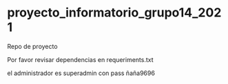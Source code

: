 # proyecto_informatorio_grupo14_2021

Repo de proyecto

Por favor revisar dependencias en requeriments.txt

el administrador es superadmin con pass ñaña9696

